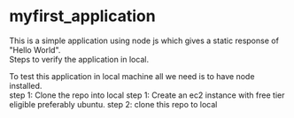 # myfirst_application
This is a simple application using node js which gives a static response of "Hello World".  
Steps to verify the application in local.  

To test this application in local machine all we need is to have node installed.  
step 1: Clone the repo into local 
step 1: Create an ec2 instance with free tier eligible preferably ubuntu.
step 2: clone this repo to local 
